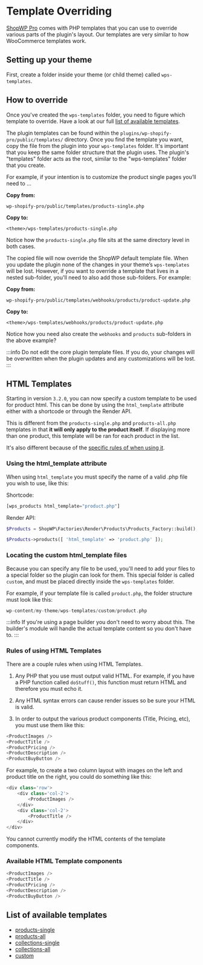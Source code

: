 # Template Overriding

[ShopWP Pro](https://wpshop.io/purchase?utm_medium=docs&utm_source=features&utm_campaign=upgrade) comes with PHP templates that you can use to override various parts of the plugin's layout. Our templates are very similar to how WooCommerce templates work.

## Setting up your theme

First, create a folder inside your theme (or child theme) called `wps-templates`.

## How to override

Once you've created the `wps-templates` folder, you need to figure which template to override. Have a look at our full [list of available templates](#list-of-available-templates).

The plugin templates can be found within the `plugins/wp-shopify-pro/public/templates/` directory. Once you find the template you want, copy the file from the plugin into your `wps-templates` folder. It's important that you keep the same folder structure that the plugin uses. The plugin's "templates" folder acts as the root, similar to the "wps-templates" folder that you create.

For example, if your intention is to customize the product single pages you’ll need to ...

**Copy from:**

```
wp-shopify-pro/public/templates/products-single.php
```

**Copy to:**

```
<theme>/wps-templates/products-single.php
```

Notice how the `products-single.php` file sits at the same directory level in both cases.

The copied file will now override the ShopWP default template file. When you update the plugin none of the changes in your theme’s `wps-templates` will be lost. However, if you want to override a template that lives in a nested sub-folder, you'll need to also add those sub-folders. For example:

**Copy from:**

```
wp-shopify-pro/public/templates/webhooks/products/product-update.php
```

**Copy to:**

```
<theme>/wps-templates/webhooks/products/product-update.php
```

Notice how you need also create the `webhooks` and `products` sub-folders in the above example?

:::info
Do not edit the core plugin template files. If you do, your changes will be overwritten when the plugin updates and any customizations will be lost.
:::

## HTML Templates

Starting in version `3.2.0`, you can now specify a custom template to be used for product html. This can be done by using the `html_template` attribute either with a shortcode or through the Render API.

This is different from the `products-single.php` and `products-all.php` templates in that **it will only apply to the product itself**. If displaying more than one product, this template will be ran for each product in the list.

It's also different because of the [specific rules of when using it](#rules-of-using-html-templates).

### Using the html_template attribute

When using `html_template` you must specify the name of a valid .php file you wish to use, like this:

Shortcode:

```php
[wps_products html_template="product.php"]
```

Render API:

```php
$Products = ShopWP\Factories\Render\Products\Products_Factory::build();

$Products->products([ 'html_template' => 'product.php' ]);
```

### Locating the custom html_template files

Because you can specify any file to be used, you'll need to add your files to a special folder so the plugin can look for them. This special folder is called `custom`, and must be placed directly inside the `wps-templates` folder.

For example, if your template file is called `product.php`, the folder structure must look like this:

```php
wp-content/my-theme/wps-templates/custom/product.php
```

:::info
If you're using a page builder you don't need to worry about this. The builder's module will handle the actual template content so you don't have to.
:::

### Rules of using HTML Templates

There are a couple rules when using HTML Templates.

1. Any PHP that you use must output valid HTML. For example, if you have a PHP function called `doStuff()`, this function must return HTML and therefore you must echo it.

2. Any HTML syntax errors can cause render issues so be sure your HTML is valid.

3. In order to output the various product components (Title, Pricing, etc), you must use them like this:

```js
<ProductImages />
<ProductTitle />
<ProductPricing />
<ProductDescription />
<ProductBuyButton />
```

For example, to create a two column layout with images on the left and product title on the right, you could do something like this:

```js
<div class='row'>
	<div class='col-2'>
		<ProductImages />
	</div>
	<div class='col-2'>
		<ProductTitle />
	</div>
</div>
```

You cannot currently modify the HTML contents of the template components.

### Available HTML Template components

```js
<ProductImages />
<ProductTitle />
<ProductPricing />
<ProductDescription />
<ProductBuyButton />
```

## List of available templates

- [products-single](templates.md)
- [products-all](templates.md)
- [collections-single](templates.md)
- [collections-all](templates.md)
- [custom](#html_template)
